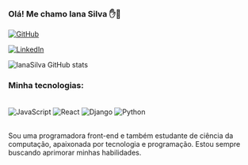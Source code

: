 ### Olá! Me chamo Iana Silva ✋🚀

[![GitHub](https://img.shields.io/badge/GitHub-100000?style=for-the-badge&logo=github&logoColor=white)](https://github.com/ianasilvadev)


[![LinkedIn](https://img.shields.io/badge/LinkedIn-0077B5?style=for-the-badge&logo=linkedin&logoColor=white)](https://www.linkedin.com/in/iana-silva2003/)

![IanaSilva GitHub stats](https://github-readme-stats.vercel.app/api?username=ianasilvadev&show_icons=true&theme=tokyonight)


### Minha tecnologias:
<div style="display: inline_block"><br/>
<img align="center" alt="JavaScript" src="https://img.shields.io/badge/JavaScript-323330?style=for-the-badge&logo=javascript&logoColor=F7DF1E"/>
<img align="center" alt="React" src="https://img.shields.io/badge/react-%2320232a.svg?style=for-the-badge&logo=react&logoColor=%2361DAFB"/>
<img align="center" alt="Django" src="https://img.shields.io/badge/django-%23092E20.svg?style=for-the-badge&logo=django&logoColor=white"/>
<img align="center" alt="Python" src="https://img.shields.io/badge/python-3670A0?style=for-the-badge&logo=python&logoColor=ffdd54"/>
</div><br/>

Sou uma programadora front-end e também estudante de ciência da computação, apaixonada por tecnologia e programação. Estou sempre buscando aprimorar minhas habilidades.
